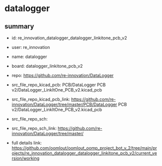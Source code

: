 # datalogger
 
## summary 
* id: re_innovation_datalogger_datalogger_linkitone_pcb_v2
* user: re_innovation
* name: datalogger
* board: datalogger_linkitone_pcb_v2
* repo: https://github.com/re-innovation/DataLogger
* src_file_repo_kicad_pcb: PCB/DataLogger PCB v2/DataLogger_LinkItOne_PCB_v2.kicad_pcb
* src_file_repo_kicad_pcb_link: https://github.com/re-innovation/DataLogger/tree/master/PCB/DataLogger PCB v2/DataLogger_LinkItOne_PCB_v2.kicad_pcb


* src_file_repo_sch: 
* src_file_repo_sch_link: https://github.com/re-innovation/DataLogger/tree/master/
* full details link: https://github.com/oomlout/oomlout_oomp_project_bot_v_2/tree/main/projects/re_innovation_datalogger_datalogger_linkitone_pcb_v2/current_version/working  







